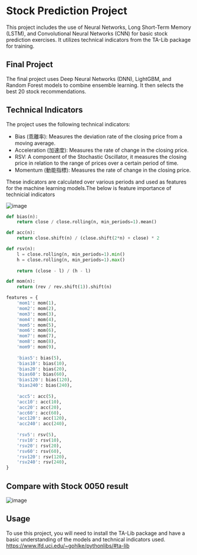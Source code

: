 # Stock Prediction Project

This project includes the use of Neural Networks, Long Short-Term Memory (LSTM), and Convolutional Neural Networks (CNN) for basic stock prediction exercises. It utilizes technical indicators from the TA-Lib package for training.

## Final Project

The final project uses Deep Neural Networks (DNN), LightGBM, and Random Forest models to combine ensemble learning. It then selects the best 20 stock recommendations.

## Technical Indicators

The project uses the following technical indicators:

- Bias (乖離率): Measures the deviation rate of the closing price from a moving average.
- Acceleration (加速度): Measures the rate of change in the closing price.
- RSV: A component of the Stochastic Oscillator, it measures the closing price in relation to the range of prices over a certain period of time.
- Momentum (動能指標): Measures the rate of change in the closing price.

These indicators are calculated over various periods and used as features for the machine learning models.The below is feature importance of technicial indicators

![image](https://github.com/jerryold/Stock-Application/assets/12774427/e2b187df-82c3-4d6a-bbbd-af6683a624fc)


```python
def bias(n):
    return close / close.rolling(n, min_periods=1).mean()

def acc(n):
    return close.shift(n) / (close.shift(2*n) + close) * 2

def rsv(n):
    l = close.rolling(n, min_periods=1).min()
    h = close.rolling(n, min_periods=1).max()
    
    return (close - l) / (h - l)

def mom(n):
    return (rev / rev.shift(1)).shift(n)

features = {
    'mom1': mom(1),
    'mom2': mom(2),
    'mom3': mom(3),
    'mom4': mom(4),
    'mom5': mom(5),
    'mom6': mom(6),
    'mom7': mom(7),
    'mom8': mom(8),
    'mom9': mom(9),
    
    'bias5': bias(5),
    'bias10': bias(10),
    'bias20': bias(20),
    'bias60': bias(60),
    'bias120': bias(120),
    'bias240': bias(240),
    
    'acc5': acc(5),
    'acc10': acc(10),
    'acc20': acc(20),
    'acc60': acc(60),
    'acc120': acc(120),
    'acc240': acc(240),
    
    'rsv5': rsv(5),
    'rsv10': rsv(10),
    'rsv20': rsv(20),
    'rsv60': rsv(60),
    'rsv120': rsv(120),
    'rsv240': rsv(240),
}
```

## Compare with Stock 0050 result
![image](https://github.com/jerryold/Stock-Application/assets/12774427/ad8071ea-9e58-4b65-9e40-f7f330e707a3)




## Usage

To use this project, you will need to install the TA-Lib package and have a basic understanding of the models and technical indicators used.
https://www.lfd.uci.edu/~gohlke/pythonlibs/#ta-lib


